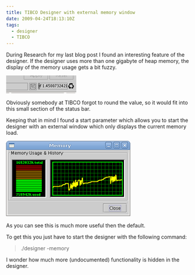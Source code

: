 ```yaml
---
title: TIBCO Designer with external memory window
date: 2009-04-24T18:13:10Z
tags:
  - designer
  - TIBCO
---
```

During Research for my last blog post I found an interesting feature of the designer. If the designer uses more than one gigabyte of heap memory, the display of the memory usage gets a bit fuzzy.

<img src="/assets/memorybar.png" alt="memorybar" title="memorybar" width="191" height="48" class="aligncenter size-full wp-image-219" />

Obviously somebody at TIBCO forgot to round the value, so it would fit into this small section of the status bar.

Keeping that in mind I found a start parameter which allows you to start the designer with an external window which only displays the current memory load.

<img src="/assets/memory-window2.png" alt="memory-window2" title="memory-window2" width="338" height="204" class="aligncenter size-full wp-image-216" />

As you can see this is much more useful then the default.

To get this you just have to start the designer with the following command:

> ./designer -memory

I wonder how much more (undocumented) functionality is hidden in the designer.
